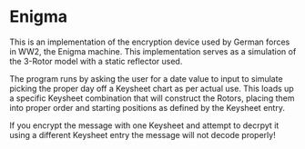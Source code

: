 # Enigma
This is an implementation of the encryption device used by German forces in WW2, the Enigma machine. This implementation serves as a simulation of the 3-Rotor model with a static reflector used.

The program runs by asking the user for a date value to input to simulate picking the proper day off a Keysheet chart as per actual use. This loads up a specific Keysheet combination that will construct the Rotors, placing them into proper order and starting positions as defined by the Keysheet entry. 

If you encrypt the message with one Keysheet and attempt to decrpyt it using a different Keysheet entry the message will not decode properly!